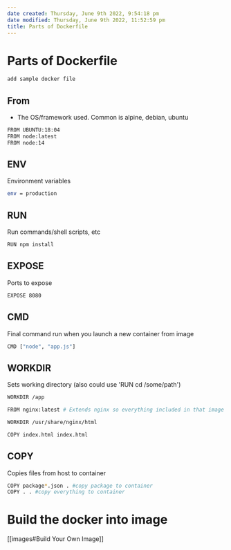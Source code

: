 ```yaml
---
date created: Thursday, June 9th 2022, 9:54:18 pm
date modified: Thursday, June 9th 2022, 11:52:59 pm
title: Parts of Dockerfile
---
```


# Parts of Dockerfile

```bash
add sample docker file
```

## From

- The OS/framework used. Common is alpine, debian, ubuntu

```bash 
FROM UBUNTU:18:04
FROM node:latest
FROM node:14
```

## ENV

Environment variables

```bash
env = production
```

## RUN

Run commands/shell scripts, etc

```bash
RUN npm install
```

## EXPOSE

Ports to expose

```bash
EXPOSE 8080
```

## CMD

Final command run when you launch a new container from image

```bash
CMD ["node", "app.js"]
```

## WORKDIR

Sets working directory (also could use 'RUN cd /some/path')

```bash
WORKDIR /app
```

```bash
FROM nginx:latest # Extends nginx so everything included in that image is included here

WORKDIR /usr/share/nginx/html

COPY index.html index.html
```

## COPY

Copies files from host to container

```bash
COPY package*.json . #copy package to container
COPY . . #copy everything to container
```


# Build the docker into image
[[images#Build Your Own Image]]